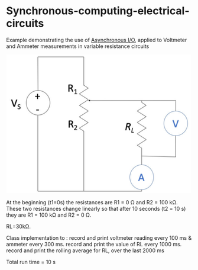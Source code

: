 # Synchronous-computing-electrical-circuits

Example demonstrating the use of [Asynchronous I/O](https://docs.python.org/3/library/asyncio.html), applied to Voltmeter and Ammeter measurements in variable resistance circuits

<img src="Circuit.png" width="500"/>

At the beginning (t1=0s) the resistances are R1 = 0 Ω and R2 = 100 kΩ. These two resistances change linearly so that after 10 seconds (t2 = 10 s) they are R1 = 100 kΩ
and R2 = 0 Ω.

RL=30kΩ.

Class implementation to :
  record and print voltmeter reading every 100 ms & ammeter every 300 ms.
  record and print the value of RL every 1000 ms.
  record and print the rolling average for RL, over the last 2000 ms
  
Total run time = 10 s
